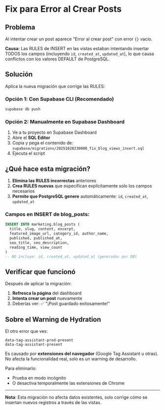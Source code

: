 # Fix para Error al Crear Posts

## Problema
Al intentar crear un post aparece "Error al crear post" con error `{}` vacío.

**Causa**: Las RULES de INSERT en las vistas estaban intentando insertar TODOS los campos (incluyendo `id`, `created_at`, `updated_at`), lo que causa conflictos con los valores DEFAULT de PostgreSQL.

## Solución

Aplica la nueva migración que corrige las RULES:

### Opción 1: Con Supabase CLI (Recomendado)

```bash
supabase db push
```

### Opción 2: Manualmente en Supabase Dashboard

1. Ve a tu proyecto en Supabase Dashboard
2. Abre el **SQL Editor**
3. Copia y pega el contenido de: `supabase/migrations/20251028230000_fix_blog_views_insert.sql`
4. Ejecuta el script

## ¿Qué hace esta migración?

1. **Elimina las RULES incorrectas** anteriores
2. **Crea RULES nuevas** que especifican explícitamente solo los campos necesarios
3. **Permite que PostgreSQL genere** automáticamente: `id`, `created_at`, `updated_at`

### Campos en INSERT de blog_posts:
```sql
INSERT INTO marketing.blog_posts (
  title, slug, content, excerpt,
  featured_image_url, category_id, author_name,
  published, published_at,
  seo_title, seo_description,
  reading_time, view_count
)
-- NO incluye: id, created_at, updated_at (generados por DB)
```

## Verificar que funcionó

Después de aplicar la migración:

1. **Refresca la página** del dashboard
2. **Intenta crear un post** nuevamente
3. Deberías ver: ✅ "¡Post guardado exitosamente!"

## Sobre el Warning de Hydration

El otro error que ves:
```
data-tag-assistant-prod-present
data-tag-assistant-present
```

Es causado por **extensiones del navegador** (Google Tag Assistant u otras). No afecta la funcionalidad real, solo es un warning de desarrollo.

Para eliminarlo:
- Prueba en modo incógnito
- O desactiva temporalmente las extensiones de Chrome

---

**Nota**: Esta migración no afecta datos existentes, solo corrige cómo se insertan nuevos registros a través de las vistas.

